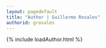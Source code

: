 ```yaml
---
layout: pagedefault
title: "Author | Guillermo Rosales"
authorid: grosales
---
```

{% include loadAuthor.html %}
